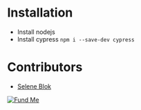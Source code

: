 # Installation
- Install nodejs
- Install cypress `npm i --save-dev cypress`

# Contributors
- [Selene Blok](https://github.com/selenecodes)

[![Fund Me](https://img.shields.io/static/v1?label=fund&message=me&color=blue&logo=paypal)](https://paypal.me/marczoomers)
